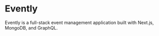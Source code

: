 # Evently
Evently is a full-stack event management application built with Next.js, MongoDB, and GraphQL.
